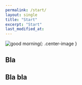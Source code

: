 ```yaml
---
permalink: /start/
layout: single
title: "Start"
excerpt: "Start"
last_modified_at:
---
```


![good morning]({{"/assets/images/about.svg"|relative_url}}){: .center-image }

## Bla

## Bla bla
